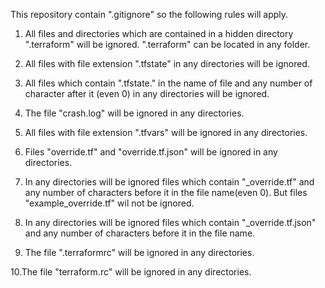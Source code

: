 This repository contain ".gitignore" so the following rules will apply.


1. All files and directories which are contained in a hidden directory ".terraform" will be ignored. ".terraform" can be located in any folder.

2. All files with file extension ".tfstate" in any directories will be ignored.

3. All files which contain ".tfstate." in the name of file and any number of character after it (even 0) in any directories will be ignored.

4. The file "crash.log" will be ignored in any directories.

5. All files with file extension ".tfvars" will be ignored in any directories.

6. Files "override.tf" and "override.tf.json" will be ignored in any directories.

7. In any directories will be ignored files which contain "_override.tf" and any number of characters before it in the file name(even 0). But files "example_override.tf" wil not be ignored.

8. In any directories will be ignored files which contain "_override.tf.json" and any number of characters  before it in the file name.

9. The file ".terraformrc" will be ignored  in any directories.

10.The file "terraform.rc" will be ignored in any directories.
 

